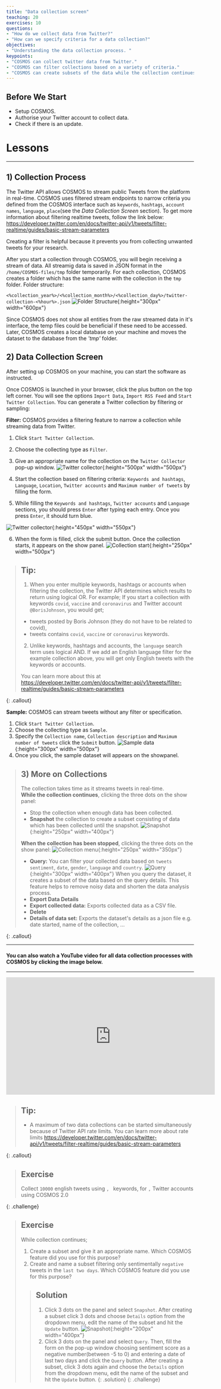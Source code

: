 ```yaml
---
title: "Data collection screen"
teaching: 20
exercises: 10
questions:
- "How do we collect data from Twitter?"
- "How can we specify criteria for a data collection?"
objectives:
- "Understanding the data collection process. "
keypoints:
- "COSMOS can collect twitter data from Twitter."
- "COSMOS can filter collections based on a variety of criteria."
- "COSMOS can create subsets of the data while the collection continues."
---
```


## Before We Start
- Setup COSMOS.
- Authorise your Twitter account to collect data.
- Check if there is an update.

# Lessons
***
## 1) Collection Process

The Twitter API allows COSMOS to stream public Tweets from the platform in real-time. COSMOS uses filtered stream endpoints to narrow criteria you defined from the COSMOS interface such as `keywords`, `hashtags`, `account names`, `language`, `place`(see the *Data Collection Screen* section). To get more information about filtering realtime tweets, follow the link below:
<https://developer.twitter.com/en/docs/twitter-api/v1/tweets/filter-realtime/guides/basic-stream-parameters> 

Creating a filter is helpful because it prevents you from collecting unwanted tweets for your research.

After you start a collection through COSMOS, you will begin receiving a stream of data. All streamig data is saved in JSON format in the `/home/COSMOS-files/tmp` folder temporarily. For each collection, COSMOS creates a folder which has the same name with the collection in the `tmp` folder. Folder structure:

`<%collection_year%>/<%collection_month%>/<%collection_day%>/twitter-collection-<%hour%>.json` 
![Folder Structure](../fig/Folder-structure.png){:height="300px" width="600px"}

Since COSMOS does not show all entities from the raw streamed data in it's interface, the temp files could be beneficial if these need to be accessed. Later, COSMOS creates a local database on your machine and moves the dataset to the database from the *'tmp'* folder.

## 2) Data Collection Screen
After setting up COSMOS on your machine, you can start the software as instructed. 

Once COSMOS is launched in your browser, click the plus button on the top left corner. You will see the options `Import Data`, `Import RSS Feed` and `Start Twitter Collection`. You can generate a Twitter collection by filtering or sampling:


**Filter:**
COSMOS provides a filtering feature to narrow a collection while streaming data from Twitter.
1. Click `Start Twitter Collection`.
2. Choose the collecting type as `Filter`.
3. Give an appropriate name for the collection on the `Twitter Collector` pop-up window.
![Twitter collector](../fig/Twitter_Collector.png){:height="500px" width="500px"}

4. Start the collection based on filtering criteria: `Keywords and hashtags`, `Language`, `Location`, `Twitter accounts` and `Maximum number of tweets` by filling the form.
5. While filling the `Keywords and hashtags`, `Twitter accounts` and `Language` sections, you should press `Enter` after typing each entry. Once you press `Enter`, it should turn blue. 

![Twitter collector](../fig/twitter_collector_enter.png){:height="450px" width="550px"}

6. When the form is filled, click the submit button. Once the collection starts, it appears on the show panel.
![Collection start](../fig/collection-start.png){:height="250px" width="500px"}

> ## Tip:
>
> 1. When you enter multiple keywords, hashtags or accounts when filtering the collection, the Twitter API determines which results to return using logical OR. For example; 
> If you start a collection with keywords `covid`, `vaccine` and `coronavirus` and Twitter account `@BorisJohnson`, you would get;
> - tweets posted by Boris Johnson (they do not have to be related to covid),
> - tweets contains `covid`, `vaccine` or `coronavirus` keywords. 
> 2. Unlike keywords, hashtags and accounts, the `language` search term uses logical AND. If we add an English
> language filter for the example collection above, you will get only English tweets with the keywords or accounts. 
>
> You can learn more about this at <https://developer.twitter.com/en/docs/twitter-api/v1/tweets/filter-realtime/guides/basic-stream-parameters>
>
{: .callout}







**Sample:**
COSMOS can stream tweets without any filter or specification.
1. Click `Start Twitter Collection`.
2. Choose the collecting type as `Sample`. 
3. Specify the `Collection name`, `Collection description` and `Maximum number of tweets` click the `Submit` button.
![Sample data](../fig/sample_data.png){:height="300px" width="500px"}
4. Once you click, the sample dataset will appears on the showpanel.

> ## 3) More on Collections
>
> The collection takes time as it streams tweets in real-time.    
> **While the collection continues**, clicking the three dots on the show panel:
> * Stop the collection when enough data has been collected.
> * **Snapshot** the collection to create a subset consisting of data which has been collected until the snapshot.
> ![Snapshot](../fig/take-snapshot.png){:height="250px" width="400px"}
> 
> **When the collection has been stopped**, clicking the three dots on the show panel: 
![Collection menu](../fig/collection_menu.png){:height="250px" width="350px"}
> * **Query:** You can filter your collected data based on `tweets sentiment`, `date`, `gender`, `language` and `country`.
![Query](../fig/Query.png){:height="300px" width="400px"}
> When you query the dataset, it creates a subset of the data based on the query details. This feature helps to remove noisy data and shorten the data analysis process. 
> * **Export Data Details**
> * **Export collected data:** Exports collected data as a CSV file.
> * **Delete**
> * **Details of data set:** Exports the dataset's details as a json file e.g. date started, name of the collection, ...
>
>
>
{: .callout}

  
***  
#### You can also watch a YouTube video for all data collection processes with COSMOS by clicking the image below.
***

<iframe width="560" height="315" src="https://www.youtube.com/embed/FfkSW46scLM" frameborder="0" allow="accelerometer; autoplay; clipboard-write; encrypted-media; gyroscope; picture-in-picture" allowfullscreen></iframe>

> ## Tip:
>
> - A maximum of two data collections can be started simultaneously because of Twitter API rate limits. You can learn more about rate limits
> <https://developer.twitter.com/en/docs/twitter-api/v1/tweets/filter-realtime/guides/basic-stream-parameters>
> 
>
{: .callout}

> ## Exercise
> Collect `10000` english tweets using ``, `` keywords, for ``,`` Twitter accounts using COSMOS 2.0
>
{: .challenge}

> ## Exercise
> While collection continues; 
> 1. Create a subset and give it an appropriate name. 
> Which COSMOS feature did you use for this purpose? 
> 2. Create and name a subset filtering only sentimentally
> `negative` tweets in the `last two days`.
> Which COSMOS feature did you use for this purpose? 
>
> > ## Solution
> > 1. Click 3 dots on the panel and select `Snapshot`. After creating a subset click 3 dots and choose `Details` option from the dropdown menu, edit the name of the subset and hit the `Update` button.
> > ![Snapshot](../fig/name-snapshot.png){:height="200px" width="400px"}
> > 2.  Click 3 dots on the panel and select `Query`. Then, fill the form on the pop-up window choosing sentiment score as a negative number(between -5 to 0) and entering a date of last two days and click the `Query` button. After creating a subset, click 3 dots again and choose the `Details` option from the dropdown menu, edit the name of the subset and hit the `Update` button.
> {: .solution}
{: .challenge}


